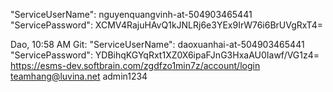 "ServiceUserName": nguyenquangvinh-at-504903465441
"ServicePassword": XCMV4RajuHAvQ1kJNLRj6e3YEx9IrW76i6BrUVgRxT4=

Dao, 10:58 AM
Git: 
"ServiceUserName": daoxuanhai-at-504903465441
"ServicePassword": YDBihqKGYqRxt1XZ0X6ipaFJnG3HxaAU0Iawf/VG1z4=
https://esms-dev.softbrain.com/zgdfzo1min7z/account/login
teamhang@luvina.net
admin1234
